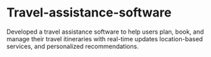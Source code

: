 # Travel-assistance-software
 Developed a travel assistance software to help users plan, book, and manage their travel itineraries with real-time updates location-based services, and personalized recommendations.
